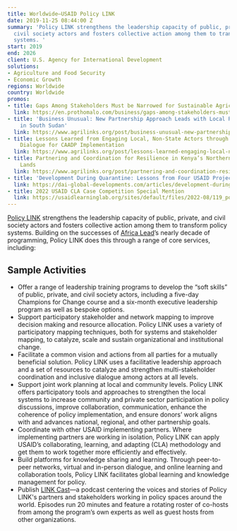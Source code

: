 ```yaml
---
title: Worldwide—USAID Policy LINK
date: 2019-11-25 08:44:00 Z
summary: 'Policy LINK strengthens the leadership capacity of public, private, and
  civil society actors and fosters collective action among them to transform policy
  systems. '
start: 2019
end: 2026
client: U.S. Agency for International Development
solutions:
- Agriculture and Food Security
- Economic Growth
regions: Worldwide
country: Worldwide
promos:
- title: Gaps Among Stakeholders Must be Narrowed for Sustainable Agriculture
  link: https://en.prothomalo.com/business/gaps-among-stakeholders-must-be-narrowed-for-sustainable-agriculture
- title: 'Business Unusual: New Partnership Approach Leads with Local Resilience Efforts
    in South Sudan'
  link: https://www.agrilinks.org/post/business-unusual-new-partnership-approach-leads-local-resilience-efforts-south-sudan
- title: Lessons Learned from Engaging Local, Non-State Actors through Data and Inclusive
    Dialogue for CAADP Implementation
  link: https://www.agrilinks.org/post/lessons-learned-engaging-local-non-state-actors-through-data-and-inclusive-dialogue-caadp
- title: Partnering and Coordination for Resilience in Kenya’s Northern Arid and Semiarid
    Lands
  link: https://www.agrilinks.org/post/partnering-and-coordination-resilience-kenyas-northern-arid-and-semiarid-lands
- title: 'Development During Quarantine: Lessons from Four USAID Projects'
  link: https://dai-global-developments.com/articles/development-during-quarantine-lessons-from-four-usaid-projects
- title: 2022 USAID CLA Case Competition Special Mention
  link: https://usaidlearninglab.org/sites/default/files/2022-08/119_policy_link_s_sudan_-_shannon_sarbo.pdf
---
```


[Policy LINK](https://policylinkglobal.org/) strengthens the leadership capacity of public, private, and civil society actors and fosters collective action among them to transform policy systems. Building on the successes of [Africa Lead](https://www.dai.com/our-work/projects/africa-africa-lead-ii)’s nearly decade of programming, Policy LINK does this through a range of core services, including:

## Sample Activities

* Offer a range of leadership training programs to develop the “soft skills” of public, private, and civil society actors, including a five-day Champions for Change course and a six-month executive leadership program as well as bespoke options.   
* Support participatory stakeholder and network mapping to improve decision making and resource allocation. Policy LINK uses a variety of participatory mapping techniques, both for systems and stakeholder mapping, to catalyze, scale and sustain organizational and institutional change.
* Facilitate a common vision and actions from all parties for a mutually beneficial solution. Policy LINK uses a facilitative leadership approach and a set of resources to catalyze and strengthen multi-stakeholder coordination and inclusive dialogue among actors at all levels.
* Support joint work planning at local and community levels. Policy LINK offers participatory tools and approaches to strengthen the local systems to increase community and private sector participation in policy discussions, improve collaboration, communication, enhance the coherence of policy implementation, and ensure donors’ work aligns with and advances national, regional, and other partnership goals.
* Coordinate with other USAID implementing partners. Where implementing partners are working in isolation, Policy LINK can apply USAID’s collaborating, learning, and adapting (CLA) methodology and get them to work together more efficiently and effectively.  
* Build platforms for knowledge sharing and learning. Through peer-to-peer networks, virtual and in-person dialogue, and online learning and collaboration tools, Policy LINK facilitates global learning and knowledge management for policy.
* Publish [LINK Cast](https://policylinkglobal.org/linkcast)—a podcast centering the voices and stories of Policy LINK's partners and stakeholders working in policy spaces around the world. Episodes run 20 minutes and feature a rotating roster of co-hosts from among the program’s own experts as well as guest hosts from other organizations.  